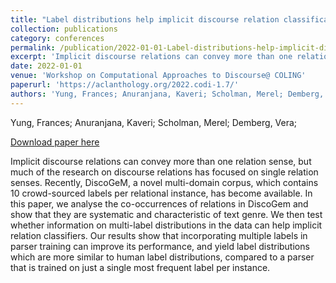 ```yaml
---
title: "Label distributions help implicit discourse relation classification"
collection: publications
category: conferences
permalink: /publication/2022-01-01-Label-distributions-help-implicit-discourse
excerpt: 'Implicit discourse relations can convey more than one relation sense, but much of the research on discourse relations has focused on single relation senses. Recently, DiscoGeM, a novel multi-domain corpus, which contains 10 crowd-sourced labels per relational instance, has become available. In this paper, we analyse the co-occurrences of relations in DiscoGem and show that they are systematic and characteristic of text genre. We then test whether information on multi-label distributions in the data can help implicit relation classifiers. Our results show that incorporating multiple labels in parser training can improve its performance, and yield label distributions which are more similar to human label distributions, compared to a parser that is trained on just a single most frequent label per instance.'
date: 2022-01-01
venue: 'Workshop on Computational Approaches to Discourse@ COLING'
paperurl: 'https://aclanthology.org/2022.codi-1.7/'
authors: 'Yung, Frances; Anuranjana, Kaveri; Scholman, Merel; Demberg, Vera; '
---
```

Yung, Frances; Anuranjana, Kaveri; Scholman, Merel; Demberg, Vera; 

<a href='https://aclanthology.org/2022.codi-1.7/'>Download paper here</a>

Implicit discourse relations can convey more than one relation sense, but much of the research on discourse relations has focused on single relation senses. Recently, DiscoGeM, a novel multi-domain corpus, which contains 10 crowd-sourced labels per relational instance, has become available. In this paper, we analyse the co-occurrences of relations in DiscoGem and show that they are systematic and characteristic of text genre. We then test whether information on multi-label distributions in the data can help implicit relation classifiers. Our results show that incorporating multiple labels in parser training can improve its performance, and yield label distributions which are more similar to human label distributions, compared to a parser that is trained on just a single most frequent label per instance.
